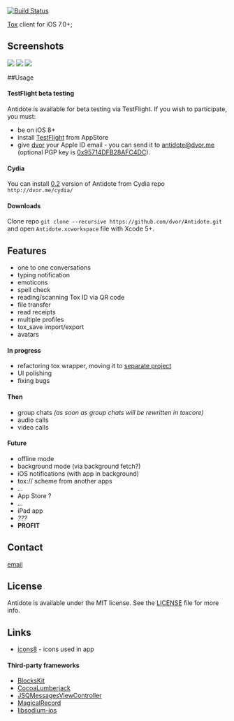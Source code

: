 [![Build Status](http://img.shields.io/travis/dvor/Antidote/master.svg?style=flat)](https://travis-ci.org/dvor/Antidote)

[Tox](https://tox.im/) client for iOS 7.0+;

## Screenshots

![](https://i.imgur.com/geSRhlQ.png)
![](https://i.imgur.com/kAXdWwI.png)
![](https://i.imgur.com/VOpGzgg.png)

##Usage

#### TestFlight beta testing

Antidote is available for beta testing via TestFlight. If you wish to participate, you must:
- be on iOS 8+
- install [TestFlight](https://itunes.apple.com/us/app/testflight/id899247664?mt=8) from AppStore
- give [dvor](https://github.com/dvor) your Apple ID email - you can send it to [antidote@dvor.me](mailto:antidote@dvor.me?subject=Beta%20testing) (optional PGP key is [0x95714DFB28AFC4DC](https://pgp.mit.edu/pks/lookup?op=get&search=0x95714DFB28AFC4DC)).

#### Cydia

You can install [0.2](https://github.com/dvor/Antidote/releases/tag/0.2) version of Antidote from Cydia repo `http://dvor.me/cydia/`

#### Downloads

Clone repo `git clone --recursive https://github.com/dvor/Antidote.git` and open `Antidote.xcworkspace` file with Xcode 5+.

## Features

-  one to one conversations
-  typing notification
-  emoticons
-  spell check
-  reading/scanning Tox ID via QR code
-  file transfer
-  read receipts
-  multiple profiles
-  tox_save import/export
-  avatars

#### In progress

-  refactoring tox wrapper, moving it to [separate project](https://github.com/dvor/objcTox)
-  UI polishing
-  fixing bugs

#### Then

-  group chats *(as soon as group chats will be rewritten in toxcore)*
-  audio calls
-  video calls

#### Future

-  offline mode
-  background mode (via background fetch?)
-  iOS notifications (with app in background)
-  tox:// scheme from another apps
-  *...*
-  App Store ?
-  *...*
-  iPad app
-  *???*
-  **PROFIT**

## Contact

[email](mailto:antidote@dvor.me)

## License

Antidote is available under the MIT license. See the [LICENSE](LICENSE) file for more info.

## Links

- [icons8](http://icons8.com/) - icons used in app

#### Third-party frameworks

- [BlocksKit](https://zwaldowski.github.io/BlocksKit/)
- [CocoaLumberjack](https://github.com/CocoaLumberjack/CocoaLumberjack)
- [JSQMessagesViewController](http://www.jessesquires.com/JSQMessagesViewController/)
- [MagicalRecord](https://github.com/magicalpanda/MagicalRecord)
- [libsodium-ios](https://github.com/mochtu/libsodium-ios)

